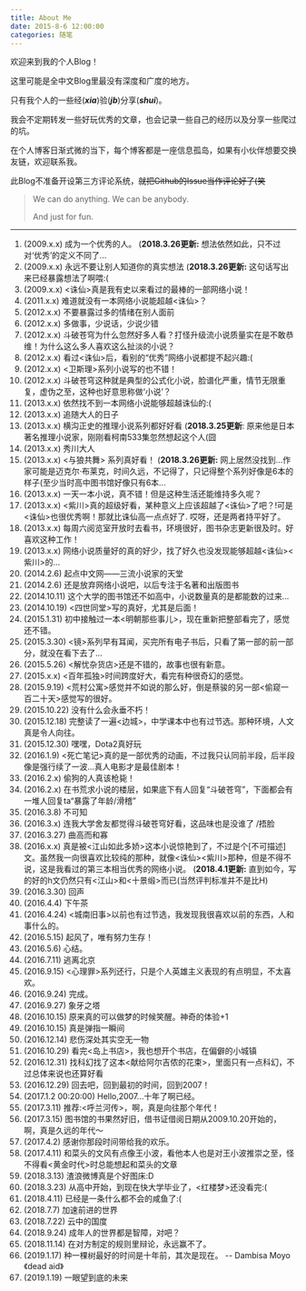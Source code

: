 ```yaml
---
title: About Me
date: 2015-8-6 12:00:00
categories: 随笔
---
```

欢迎来到我的个人Blog！

这里可能是全中文Blog里最没有深度和广度的地方。

只有我个人的一些经(___xia___)验(___jb___)分享(___shui___)。

我会不定期转发一些好玩优秀的文章，也会记录一些自己的经历以及分享一些爬过的坑。

在个人博客日渐式微的当下，每个博客都是一座信息孤岛，如果有小伙伴想要交换友链，欢迎联系我。

此Blog不准备开设第三方评论系统，~~就把Github的Issue当作评论好了(笑~~

> We can do anything. We can be anybody.
>
> And just for fun.

<!--more-->

- - -

1. (2009.x.x) 成为一个优秀的人。 (__2018.3.26更新:__ 想法依然如此，只不过对‘优秀’的定义不同了...
2. (2009.x.x) 永远不要让别人知道你的真实想法 (__2018.3.26更新:__ 这句话写出来已经暴露想法了啊喂:(
3. (2009.x.x) <诛仙>真是我有史以来看过的最棒的一部网络小说！
4. (2011.x.x) 难道就没有一本网络小说能超越<诛仙>？
5. (2012.x.x) 不要暴露过多的情绪在别人面前
6. (2012.x.x) 多做事，少说话，少说少错
7. (2012.x.x) 斗破苍穹为什么忽然好多人看？打怪升级流小说质量实在是不敢恭维！为什么这么多人喜欢这么扯淡的小说？
8. (2012.x.x) 看过<诛仙>后，看别的“优秀”网络小说都提不起兴趣:(
9. (2012.x.x) <卫斯理>系列小说写的也不错！
10. (2012.x.x) 斗破苍穹这种就是典型的公式化小说，脸谱化严重，情节无限重复，虚伪之至，这种也好意思称做‘小说’？
11. (2013.x.x) 依然找不到一本网络小说能够超越诛仙的:(
12. (2013.x.x) 追随大人的日子
13. (2013.x.x) 横沟正史的推理小说系列都好好看 (__2018.3.25更新__: 原来他是日本著名推理小说家，刚刚看柯南533集忽然想起这个人(囧
14. (2013.x.x) 秀川大人
15. (2013.x.x) <与狼共舞> 系列真好看！ (__2018.3.26更新:__ 网上居然没找到...作家可能是迈克尔·布莱克，时间久远，不记得了，只记得整个系列好像是6本的样子(至少当时高中图书馆好像只有6本...
16. (2013.x.x) 一天一本小说，真不错！但是这种生活还能维持多久呢？
17. (2013.x.x) <紫川>真的超级好看，某种意义上应该超越了<诛仙>了吧？!可是<诛仙>也很优秀啊！那就比诛仙高一点点好了. 哎呀，还是两者持平好了。
18. (2013.x.x) 每周六阅览室开放时去看书，环境很好，图书杂志更新很及时。好喜欢这种工作！
19. (2013.x.x) 网络小说质量好的真的好少，找了好久也没发现能够超越<诛仙><紫川>的...
20. (2014.2.6) 起点中文网——三流小说家的天堂
21. (2014.2.6) 还是放弃网络小说吧，以后专注于名著和出版图书
22. (2014.10.11) 这个大学的图书馆还不如高中，小说数量真的是都能数的过来...
23. (2014.10.19) <四世同堂>写的真好，尤其是后面！
24. (2015.1.31) 初中接触过一本<明朝那些事儿>，现在重新把整部看完了，感觉还不错。
25. (2015.3.30) <镜>系列早有耳闻，买完所有电子书后，只看了第一部的前一部分，就没在看下去了...
26. (2015.5.26) <解忧杂货店>还是不错的，故事也很有新意。
27. (2015.x.x) <百年孤独>时间跨度好大，看完有种很奇幻的感觉。
28. (2015.9.19) <荒村公寓>感觉并不如说的那么好，倒是蔡骏的另一部<偷窥一百二十天>感觉写的很好。
29. (2015.10.22) 没有什么会永垂不朽！
30. (2015.12.18) 完整读了一遍<边城>，中学课本中也有过节选。那种环境，人文真是令人向往。
31. (2015.12.30) 嘿嘿，Dota2真好玩
32. (2016.1.9) <死亡笔记>真的是一部优秀的动画，不过我只认同前半段，后半段像是强行续了一波...真人电影才是最佳剧本！
33. (2016.2.x) 偷狗的人真该枪毙！
34. (2016.2.x) 在书荒求小说的楼层，如果底下有人回复“斗破苍穹”，下面都会有一堆人回复ta“暴露了年龄/滑稽”
35. (2016.3.8) 不可知
36. (2016.3.x) 连我大学舍友都觉得斗破苍穹好看，这品味也是没谁了 /捂脸
37. (2016.3.27) 曲高而和寡
38. (2016.x.x) 真是被<江山如此多娇>这本小说惊艳到了，不过是个[不可描述]文。虽然我一向很喜欢比较纯的那种，就像<诛仙><紫川>那种，但是不得不说，这是我看过的第三本相当优秀的网络小说。 (__2018.4.1更新:__ 直到如今，写的好的h文仍然只有<江山>和<十景缎>而已(当然评判标准并不是比H)
39. (2016.3.30) 回声
40. (2016.4.4) 下午茶
41. (2016.4.24) <城南旧事>以前也有过节选，我发现我很喜欢以前的东西，人和事什么的。
42. (2016.5.15) 起风了，唯有努力生存！
43. (2016.5.6) 心结。
44. (2016.7.11) 逃离北京
45. (2016.9.15) <心理罪>系列还行，只是个人英雄主义表现的有点明显，不太喜欢。
46. (2016.9.24) 完成。
47. (2016.9.27) 象牙之塔
48. (2016.10.15) 原来真的可以做梦的时候笑醒。神奇的体验+1
49. (2016.10.15) 真是弹指一瞬间
50. (2016.12.14) 悲伤深处其实空无一物
51. (2016.10.29) 看完<岛上书店>，我也想开个书店，在偏僻的小城镇
52. (2016.12.31) 找科幻找了这本<献给阿尔吉侬的花束>，里面只有一点科幻，不过总体来说也还算好看
53. (2016.12.29) 回去吧，回到最初的时间，回到2007！
54. (2017.1.2 00:20:00) Hello,2007...十年了啊已经。
55. (2017.3.11) 推荐:<呼兰河传>，啊，真是向往那个年代！
56. (2017.3.15) 图书馆的书果然好旧，借书证借阅日期从2009.10.20开始的，啊，真是久远的年代～
57. (2017.4.2) 感谢你那段时间带给我的欢乐。
58. (2017.4.11) 和菜头的文风有点像王小波，看他本人也是对王小波推崇之至，怪不得看<黄金时代>时总能想起和菜头的文章
59. (2018.3.13) 渣浪微博真是个好图床:D
60. (2018.3.23) 从高中开始，到现在快大学毕业了，<红楼梦>还没看完:(
61. (2018.4.11) 已经是一条什么都不会的咸鱼了:(
62. (2018.7.7) 加速前进的世界
63. (2018.7.22) 云中的国度
64. (2018.9.24) 成年人的世界都是智障，对吧？
65. (2018.11.14) 在对方制定的规则里辩论，永远赢不了。
66. (2019.1.17) 种一棵树最好的时间是十年前，其次是现在。 -- Dambisa Moyo《dead aid》
67. (2019.1.19) 一眼望到底的未来